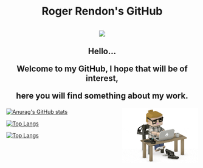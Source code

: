 <h1 align="center">Roger Rendon's GitHub</h1>

<h2 align="center"><img src="https://emojis.slackmojis.com/emojis/images/1531849430/4246/blob-sunglasses.gif?1531849430" width="30"/>

  Hello...
  
  Welcome to my GitHub, I hope that will be of interest,
  
  here you will find something about my work.
</h2>


  <img align='right' src="https://github.com/rogerrendons/rogerrendons/blob/main/Programmer.gif" width="200">
</p>


[![Anurag's GitHub stats](https://github-readme-stats.vercel.app/api?username=rogerrendons)](https://github.com/anuraghazra/github-readme-stats)

[![Top Langs](https://github-readme-stats.vercel.app/api/top-langs/?username=rogerrendons)](https://github.com/anuraghazra/github-readme-stats)

[![Top Langs](https://github-readme-stats.vercel.app/api/top-langs/?username=rogerrendons&langs_count=8)](https://github.com/anuraghazra/github-readme-stats)

[](https://img.shields.io/badge/<WORD_ON_LEFT>-<WORD_ON_RIGHT>-informational?style=flat&logo=<LOGO_NAME>&logoColor=white&color=2bbc8a)




<!--
<p align="center">
  <img align="center" src="https://github-readme-stats.vercel.app/api?username=rogerrendons&theme=vue&show_icons=true" alt="My github stats" />
</p>
-->

<!--
<p align="center">
  <img align="center" src="https://github-readme-stats.vercel.app/api/top-langs/?username=rogerrendons&layout=compact&theme=vue&langs_count=6" alt="My github stats"/>
</p>
<p align="center">
  <a href="https://sourcerer.io/juansedev" target="blank"><img align="center" src="https://github.com/mfcrespo/Github_profile/blob/master/images/logo_sourcerer.png" alt="My programming skills" height="100" width="100" /></a>
</p>
<h3>Where to find me</h3>
<p>
  <a href="https://github.com/rogerrendons" target="_blank"><img alt="Github" src="https://img.shields.io/badge/GitHub-%2312100E.svg?&style=for-the-badge&logo=Github&logoColor=white" />
  </a> <a href="https://twitter.com/rogerrendons" target="_blank"><img alt="Twitter" src="https://img.shields.io/badge/twitter-%231DA1F2.svg?&style=for-the-badge&logo=twitter&logoColor=white" /></a>
  <a href="https://www.linkedin.com/in/rogerrendons" target="_blank"><img alt="LinkedIn" src="https://img.shields.io/badge/linkedin-%230077B5.svg?&style=for-the-badge&logo=linkedin&logoColor=white" />
  </a> <a href="https://medium.com/rogerrendons" target="_blank"><img alt="Medium" src="https://img.shields.io/badge/medium-%2312100E.svg?&style=for-the-badge&logo=medium&logoColor=white" /></a>
</p>
### Hi there 👋
**rogerrendons/rogerrendons** is a ✨ _special_ ✨ repository because its `README.md` (this file) appears on your GitHub profile.
Here are some ideas to get you started:
- 🔭 I’m currently working on ...
- 🌱 I’m currently learning ...
- 👯 I’m looking to collaborate on ...
- 🤔 I’m looking for help with ...
- 💬 Ask me about ...
- 📫 How to reach me: ...
- 😄 Pronouns: ...
- ⚡ Fun fact: ...
-->
